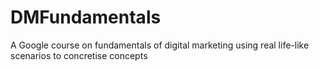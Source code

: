 # DMFundamentals
A Google course on fundamentals of digital marketing using real life-like scenarios to concretise concepts
